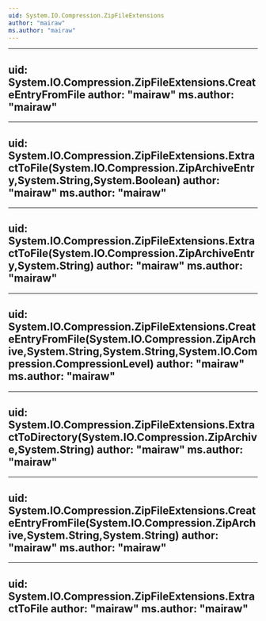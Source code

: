 ```yaml
---
uid: System.IO.Compression.ZipFileExtensions
author: "mairaw"
ms.author: "mairaw"
---
```


---
uid: System.IO.Compression.ZipFileExtensions.CreateEntryFromFile
author: "mairaw"
ms.author: "mairaw"
---

---
uid: System.IO.Compression.ZipFileExtensions.ExtractToFile(System.IO.Compression.ZipArchiveEntry,System.String,System.Boolean)
author: "mairaw"
ms.author: "mairaw"
---

---
uid: System.IO.Compression.ZipFileExtensions.ExtractToFile(System.IO.Compression.ZipArchiveEntry,System.String)
author: "mairaw"
ms.author: "mairaw"
---

---
uid: System.IO.Compression.ZipFileExtensions.CreateEntryFromFile(System.IO.Compression.ZipArchive,System.String,System.String,System.IO.Compression.CompressionLevel)
author: "mairaw"
ms.author: "mairaw"
---

---
uid: System.IO.Compression.ZipFileExtensions.ExtractToDirectory(System.IO.Compression.ZipArchive,System.String)
author: "mairaw"
ms.author: "mairaw"
---

---
uid: System.IO.Compression.ZipFileExtensions.CreateEntryFromFile(System.IO.Compression.ZipArchive,System.String,System.String)
author: "mairaw"
ms.author: "mairaw"
---

---
uid: System.IO.Compression.ZipFileExtensions.ExtractToFile
author: "mairaw"
ms.author: "mairaw"
---
